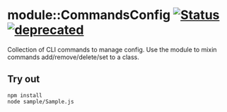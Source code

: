 
# module::CommandsConfig [![Status](https://github.com/Wandalen/wCommandsConfig/workflows/Test/badge.svg)](https://github.com/Wandalen/wCommandsConfig/actions?query=workflow%3ATest) [![deprecated](https://img.shields.io/badge/stability-deprecated-red.svg)](https://github.com/emersion/stability-badges#deprecated)

Collection of CLI commands to manage config. Use the module to mixin commands add/remove/delete/set to a class.

## Try out
```
npm install
node sample/Sample.js
```
